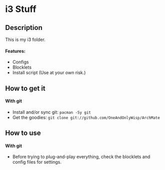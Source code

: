 
# i3 Stuff
## Description
This is my i3 folder.

#### Features:
- Configs
- Blocklets
- Install script (Use at your own risk.)

## How to get it
#### With git
- Install and/or sync git: `pacman -Sy git`
- Get the goodies: `git clone git://github.com/OneAndOnlyWisp/ArchMate`

## How to use
#### With git
- Before trying to plug-and-play everything, check the blocklets and config files for settings.
